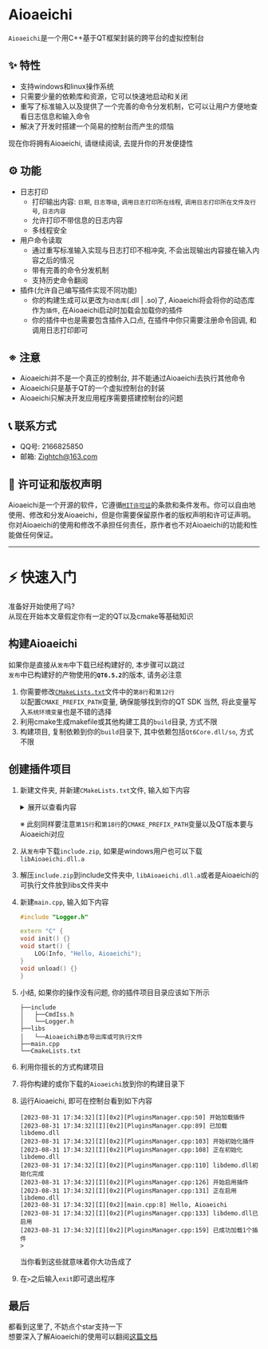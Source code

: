 # Aioaeichi
`Aioaeichi`是一个用C++基于QT框架封装的跨平台的虚拟控制台

## ✨ 特性
* 支持windows和linux操作系统  
* 只需要少量的依赖库和资源，它可以快速地启动和关闭  
* 重写了标准输入以及提供了一个完善的命令分发机制，它可以让用户方便地查看日志信息和输入命令  
* 解决了开发时搭建一个简易的控制台而产生的烦恼  

现在你将拥有Aioaeichi, 请继续阅读, 去提升你的开发便捷性  

## ⚙ 功能
* 日志打印
  * 打印输出内容: `日期`, `日志等级`, `调用日志打印所在线程`, `调用日志打印所在文件及行号`, `日志内容`
  * 允许打印不带信息的日志内容
  * 多线程安全
* 用户命令读取
  * 通过重写标准输入实现与日志打印不相冲突, 不会出现输出内容接在输入内容之后的情况
  * 带有完善的命令分发机制
  * 支持历史命令翻阅
* 插件(允许自己编写插件实现不同功能)
  * 你的构建生成可以更改为`动态库`(.dll | .so)了, Aioaeichi将会将你的动态库作为`插件`, 在Aioaeichi启动时加载会加载你的插件
  * 你的插件中也是需要包含插件入口点, 在插件中你只需要注册命令回调, 和调用日志打印即可

## ※ 注意
* Aioaeichi并不是一个真正的控制台, 并不能通过Aioaeichi去执行其他命令
* Aioaeichi只是基于QT的一个虚拟控制台的封装
* Aioaeichi只解决开发应用程序需要搭建控制台的问题

## 📞 联系方式
* QQ号: 2166825850
* 邮箱: Zightch@163.com

## 🔑 许可证和版权声明
Aioaeichi是一个开源的软件，它遵循[`MIT许可证`](License)的条款和条件发布。你可以自由地使用、修改和分发Aioaeichi，但是你需要保留原作者的版权声明和许可证声明。你对Aioaeichi的使用和修改不承担任何责任，原作者也不对Aioaeichi的功能和性能做任何保证。

---
# ⚡ 快速入门
准备好开始使用了吗?  
从现在开始本文章假定你有一定的QT以及cmake等基础知识

## 构建Aioaeichi
如果你是直接从`发布`中下载已经构建好的, 本步骤可以跳过  
`发布`中已构建好的产物使用的<b>`QT6.5.2`</b>的版本, 请务必注意

1. 你需要修改[`CMakeLists.txt`](CMakeLists.txt)文件中的`第8行`和`第12行`  
  以配置`CMAKE_PREFIX_PATH`变量, 确保能够找到你的QT SDK
  当然, 将此变量写入`系统环境变量`也是不错的选择
2. 利用cmake生成makefile或其他构建工具的`build`目录, 方式不限
3. 构建项目, 复制依赖到你的`build`目录下, 其中依赖包括`Qt6Core.dll/so`, 方式不限

## 创建插件项目
1.  新建文件夹, 并新建`CMakeLists.txt`文件, 输入如下内容
    <details>
      <summary>展开以查看内容</summary>

    ```
    cmake_minimum_required(VERSION 3.21)
    set(projectName demo)
    project(${projectName})
    
    set(CMAKE_ARCHIVE_OUTPUT_DIRECTORY ${CMAKE_BINARY_DIR}/plugins)
    set(CMAKE_LIBRARY_OUTPUT_DIRECTORY ${CMAKE_BINARY_DIR}/plugins)
    set(CMAKE_RUNTIME_OUTPUT_DIRECTORY ${CMAKE_BINARY_DIR}/plugins)
    
    set(CMAKE_CXX_STANDARD 20)
    set(CMAKE_CXX_STANDARD_REQUIRED ON)
    
    set(CMAKE_INCLUDE_CURRENT_DIR ON)
    
    if (WIN32)
            set(CMAKE_PREFIX_PATH "D:\\Qt\\6.5.2\\mingw_64\\lib\\cmake")
            set(libs Aioaeichi)
    elseif(UNIX)
            set(CMAKE_PREFIX_PATH "/opt/Qt/6.5.2/gcc_64/lib/cmake")
            set(libs Aioaeichi)
    endif ()
    
    set(CMAKE_AUTOUIC ON)
    set(CMAKE_AUTOMOC ON)
    set(CMAKE_AUTORCC ON)
    
    link_directories(libs)
    
    find_package(QT NAMES Qt6 Qt5 COMPONENTS Core REQUIRED)
    find_package(Qt${QT_VERSION_MAJOR} COMPONENTS Core REQUIRED)
    
    include_directories(include)
    include_directories(./${projectName})
    
    add_library(
            ${projectName}
            SHARED
            main.cpp
    )
    
    target_link_libraries(
            ${projectName}
            Qt${QT_VERSION_MAJOR}::Core
            ${libs}
            )
    ```

    </details>

    ※ 此刻同样要注意`第15行`和`第18行`的`CMAKE_PREFIX_PATH`变量以及QT版本要与Aioaeichi对应
2.  从`发布`中下载`include.zip`, 如果是windows用户也可以下载`libAioaeichi.dll.a`  
3.  解压`include.zip`到include文件夹中, `libAioaeichi.dll.a`或者是Aioaeichi的可执行文件放到libs文件夹中
4.  新建`main.cpp`, 输入如下内容
    ```C++
    #include "Logger.h"

    extern "C" {
    void init() {}
    void start() {
        LOG(Info, "Hello, Aioaeichi");
    }
    void unload() {}
    }
    ```
5.  小结, 如果你的操作没有问题, 你的插件项目目录应该如下所示
    ```
    ├──include
    │   ├──CmdIss.h
    │   └──Logger.h
    ├──libs
    │   └──Aioaeichi静态导出库或可执行文件
    ├──main.cpp
    └──CmakeLists.txt
    ```
6.  利用你擅长的方式构建项目
7.  将你构建的或你下载的`Aioaeichi`放到你的构建目录下
8.  运行Aioaeichi, 即可在控制台看到如下内容
    ```
    [2023-08-31 17:34:32][I][0x2][PluginsManager.cpp:50] 开始加载插件
    [2023-08-31 17:34:32][I][0x2][PluginsManager.cpp:89] 已加载libdemo.dll
    [2023-08-31 17:34:32][I][0x2][PluginsManager.cpp:103] 开始初始化插件
    [2023-08-31 17:34:32][I][0x2][PluginsManager.cpp:108] 正在初始化libdemo.dll
    [2023-08-31 17:34:32][I][0x2][PluginsManager.cpp:110] libdemo.dll初始化完成
    [2023-08-31 17:34:32][I][0x2][PluginsManager.cpp:126] 开始启用插件
    [2023-08-31 17:34:32][I][0x2][PluginsManager.cpp:131] 正在启用libdemo.dll
    [2023-08-31 17:34:32][I][0x2][main.cpp:8] Hello, Aioaeichi
    [2023-08-31 17:34:32][I][0x2][PluginsManager.cpp:133] libdemo.dll已启用
    [2023-08-31 17:34:32][I][0x2][PluginsManager.cpp:159] 已成功加载1个插件
    >
    ```
    当你看到这些就意味着你大功告成了
9.  在`>`之后输入`exit`即可退出程序
## 最后
都看到这里了, 不妨点个star支持一下  
想要深入了解Aioaeichi的使用可以翻阅[这篇文档]()
